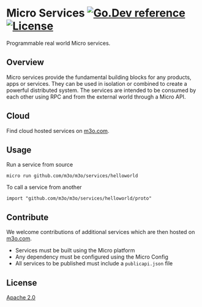 # Micro Services [![Go.Dev reference](https://img.shields.io/badge/go.dev-reference-007d9c?logo=go&logoColor=white&style=flat-square)](https://pkg.go.dev/github.com/m3o/m3o/services?tab=doc) [![License](https://img.shields.io/:license-apache-blue.svg)](https://opensource.org/licenses/Apache-2.0)

Programmable real world Micro services.

## Overview

Micro services provide the fundamental building blocks for any products, apps or services. They can be used in isolation 
or combined to create a powerful distributed system. The services are intended to be consumed by each other using RPC 
and from the external world through a Micro API.

## Cloud

Find cloud hosted services on [m3o.com](https://m3o.com).

## Usage

Run a service from source

```
micro run github.com/m3o/m3o/services/helloworld
```

To call a service from another

```
import "github.com/m3o/m3o/services/helloworld/proto"
```

## Contribute

We welcome contributions of additional services which are then hosted on [m3o.com](https://m3o.com).

- Services must be built using the Micro platform
- Any dependency must be configured using the Micro Config
- All services to be published must include a `publicapi.json` file

## License

[Apache 2.0](LICENSE)
